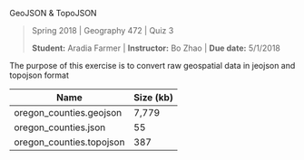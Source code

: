 GeoJSON & TopoJSON

>Spring 2018 | Geography 472 | Quiz 3
>
>**Student:** Aradia Farmer | **Instructor:** Bo Zhao | **Due date:** 5/1/2018

The purpose of this exercise is to convert raw geospatial data in jeojson and topojson format

Name | Size (kb)
--------------------- | ---------------------
oregon_counties.geojson | 7,779
oregon_counties.json | 55
oregon_counties.topojson | 387

